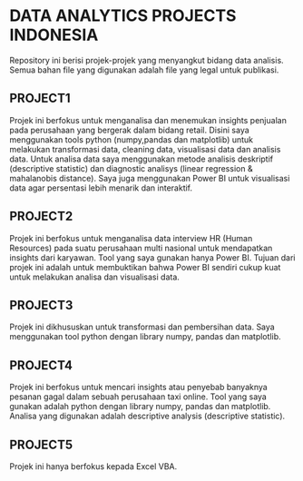 # DATA ANALYTICS PROJECTS INDONESIA
Repository ini berisi projek-projek yang menyangkut bidang data analisis. Semua bahan file yang digunakan adalah file yang legal untuk publikasi.

## PROJECT1
Projek ini berfokus untuk menganalisa dan menemukan insights penjualan pada perusahaan yang bergerak dalam bidang retail. Disini saya menggunakan tools python (numpy,pandas dan matplotlib) untuk melakukan transformasi data, cleaning data, visualisasi data dan analisis data. Untuk analisa data saya menggunakan metode analisis deskriptif (descriptive statistic) dan diagnostic analisys (linear regression & mahalanobis distance). Saya juga menggunakan Power BI untuk visualisasi data agar persentasi lebih menarik dan interaktif.

## PROJECT2
Projek ini berfokus untuk menganalisa data interview HR (Human Resources) pada suatu perusahaan multi nasional untuk mendapatkan insights dari karyawan. Tool yang saya gunakan hanya Power BI. Tujuan dari projek ini adalah untuk membuktikan bahwa Power BI sendiri cukup kuat untuk melakukan analisa dan visualisasi data.

## PROJECT3
Projek ini dikhususkan untuk transformasi dan pembersihan data. Saya menggunakan tool python dengan library numpy, pandas dan matplotlib.

## PROJECT4
Projek ini berfokus untuk mencari insights atau penyebab banyaknya pesanan gagal dalam sebuah perusahaan taxi online. Tool yang saya gunakan adalah python dengan library numpy, pandas dan matplotlib. Analisa yang digunakan adalah descriptive analysis (descriptive statistic).

## PROJECT5
Projek ini hanya berfokus kepada Excel VBA.
